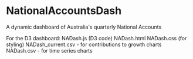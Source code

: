 # NationalAccountsDash
A dynamic dashboard of Australia's quarterly National Accounts

For the D3 dashboard:
NADash.js (D3 code)
NADash.html
NADash.css (for styling)
NADash_current.csv - for contributions to growth charts
NADash.csv - for time series charts



